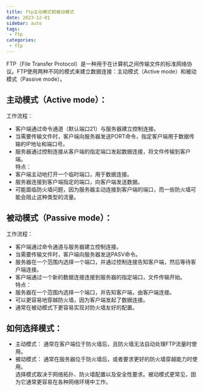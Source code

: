 ```yaml
---
title: ftp主动模式和被动模式
date: 2023-12-01
sidebar: auto
tags: 
 - ftp
categories:
 - ftp
---
```


FTP（File Transfer Protocol）是一种用于在计算机之间传输文件的标准网络协议。FTP使用两种不同的模式来建立数据连接：主动模式（Active mode）和被动模式（Passive mode）。

## 主动模式（Active mode）：
工作流程：
- 客户端通过命令通道（默认端口21）与服务器建立控制连接。
- 当需要传输文件时，客户端向服务器发送PORT命令，指定客户端用于数据传输的IP地址和端口号。
- 服务器通过控制连接从客户端的指定端口发起数据连接，将文件传输到客户端。  
特点：
- 客户端主动地打开一个临时端口，用于数据连接。
- 服务器连接到客户端指定的端口，向客户端发送数据。
- 可能面临防火墙问题，因为服务器主动连接到客户端的端口，而一些防火墙可能会阻止这种类型的流量。

## 被动模式（Passive mode）：
工作流程：
- 客户端通过命令通道与服务器建立控制连接。
- 当需要传输文件时，客户端向服务器发送PASV命令。
- 服务器在一个范围内选择一个端口，并通过控制连接告知客户端，然后等待客户端连接。
- 客户端通过一个新的数据连接连接到服务器的指定端口，文件传输开始。  
特点：
- 服务器在一个范围内选择一个端口，并告知客户端，由客户端连接。
- 可以更容易地穿越防火墙，因为客户端发起了数据连接。
- 通常在被动模式下更容易实现对防火墙友好的配置。

## 如何选择模式：
- 主动模式： 通常在客户端位于防火墙后，且防火墙无法自动处理FTP流量时使用。
- 被动模式： 通常在服务器位于防火墙后，或者要求更好的防火墙穿越能力时使用。  
选择模式取决于网络拓扑、防火墙配置以及安全性要求。被动模式更常见，因为它通常更容易在各种网络环境中工作。
